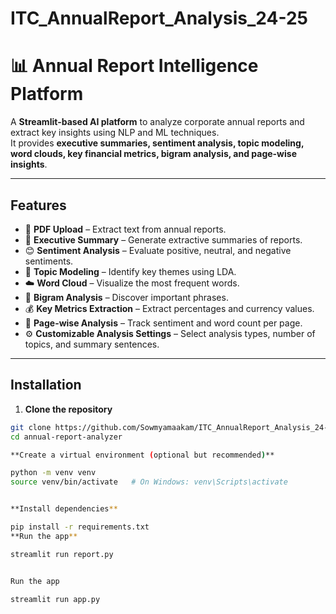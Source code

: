 # ITC_AnnualReport_Analysis_24-25
# 📊 Annual Report Intelligence Platform

A **Streamlit-based AI platform** to analyze corporate annual reports and extract key insights using NLP and ML techniques.  
It provides **executive summaries, sentiment analysis, topic modeling, word clouds, key financial metrics, bigram analysis, and page-wise insights**.

---

## **Features**

- 📁 **PDF Upload** – Extract text from annual reports.
- 📝 **Executive Summary** – Generate extractive summaries of reports.
- 😊 **Sentiment Analysis** – Evaluate positive, neutral, and negative sentiments.
- 🧠 **Topic Modeling** – Identify key themes using LDA.
- ☁️ **Word Cloud** – Visualize the most frequent words.
- 🔗 **Bigram Analysis** – Discover important phrases.
- 💰 **Key Metrics Extraction** – Extract percentages and currency values.
- 📄 **Page-wise Analysis** – Track sentiment and word count per page.
- ⚙️ **Customizable Analysis Settings** – Select analysis types, number of topics, and summary sentences.

---

## **Installation**

1. **Clone the repository**

```bash
git clone https://github.com/Sowmyamaakam/ITC_AnnualReport_Analysis_24-25.git
cd annual-report-analyzer

**Create a virtual environment (optional but recommended)**

python -m venv venv
source venv/bin/activate   # On Windows: venv\Scripts\activate


**Install dependencies**

pip install -r requirements.txt
**Run the app**

streamlit run report.py


Run the app

streamlit run app.py
